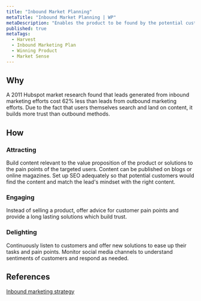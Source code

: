 ```yaml
---
title: "Inbound Market Planning"
metaTitle: "Inbound Market Planning | WP"
metaDescription: "Enables the product to be found by the potential customers by way of content publishing or through digital marketing messages."
published: true
metaTags:
  - Harvest
  - Inbound Marketing Plan
  - Winning Product
  - Market Sense
---
```


## Why
A 2011 Hubspot market research found that leads generated from inbound marketing efforts cost 62% less than leads from outbound marketing efforts. Due to the fact that users themselves search and land on content, it builds more trust than outbound methods.

## How

### Attracting

Build content relevant to the value proposition of the product or solutions to the pain points of the targeted users. Content can be published on blogs or online magazines. Set up SEO adequately so that potential customers would find the content and match the lead's mindset with the right content.

### Engaging

Instead of selling a product, offer advice for customer pain points and provide a long lasting solutions which build trust.

### Delighting

Continuously listen to customers and offer new solutions to ease up their tasks and pain points. Monitor social media channels to understand sentiments of customers and respond as needed.

## References

[Inbound marketing strategy](https://www.wordstream.com/blog/ws/2015/08/25/inbound-marketing-strategy)
